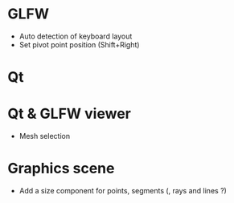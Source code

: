 # GLFW
- Auto detection of keyboard layout
- Set pivot point position (Shift+Right) 

# Qt 

# Qt & GLFW viewer 
- Mesh selection 

# Graphics scene
- Add a size component for points, segments (, rays and lines ?) 


